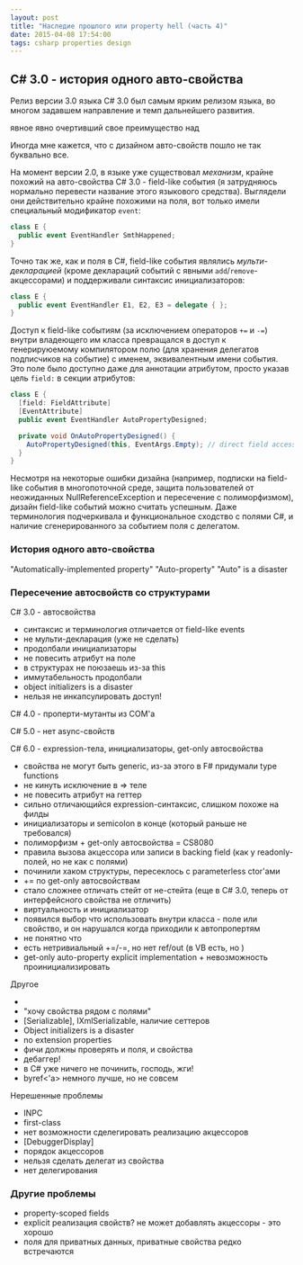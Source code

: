 ```yaml
---
layout: post
title: "Наследие прошлого или property hell (часть 4)"
date: 2015-04-08 17:54:00
tags: csharp properties design
---
```


## C# 3.0 - история одного авто-свойства

Релиз версии 3.0 языка C# 3.0 был самым ярким релизом языка, во многом задавшем направление и темп дальнейшего развития.



явное 
 явно очертивший свое преимущество над 




Иногда мне кажется, что с дизайном авто-свойств пошло не так буквально все.

На момент версии 2.0, в языке уже существовал *механизм*, крайне похожий на авто-свойства C# 3.0 - field-like события (я затрудняюсь нормально перевести название этого языкового средства). Выглядели они действительно крайне похожими на поля, вот только имели специальный модификатор `event`:

```c#
class E {
  public event EventHandler SmthHappened;
}
```

Точно так же, как и поля в C#, field-like события являлись *мульти-декларацией* (кроме деклараций событий с явными `add`/`remove`-акцессорами) и поддерживали синтаксис инициализаторов:

```c#
class E {
  public event EventHandler E1, E2, E3 = delegate { };
}
```

Доступ к field-like событиям (за исключением операторов `+=` и `-=`) внутри владеющего им класса превращался в доступ к генерируюемому компилятором полю (для хранения делегатов подписчиков на событие) с именем, эквивалентным имени события. Это поле было доступно даже для аннотации атрибутом, просто указав цель `field:` в секции атрибутов:

```c#
class E {
  [field: FieldAttribute]
  [EventAttribute]
  public event EventHandler AutoPropertyDesigned;

  private void OnAutoPropertyDesigned() {
    AutoPropertyDesigned(this, EventArgs.Empty); // direct field access
  }
}
```

Несмотря на некоторые ошибки дизайна (например, подписки на field-like события в многопоточной среде, защита пользователей от неожиданных NullReferenceException и пересечение с полиморфизмом), дизайн field-like событий можно считать успешным. Даже терминология подчеркивала и функциональное сходство с полями C#, и наличие сгенерированного за событием поля с делегатом.

### История одного авто-свойства





"Automatically-implemented property"
"Auto-property"
"Auto" is a disaster

### Пересечение автосвойств со структурами

C# 3.0 - автосвойства

* синтаксис и терминология отличается от field-like events
* не мульти-декларация (уже не сделать)
* продолбали инициализаторы
* не повесить атрибут на поле
* в структурах не поюзаешь из-за this
* иммутабельность продолбали
* object initializers is a disaster
* нельзя не инкапсулировать доступ!

С# 4.0 - проперти-мутанты из COM'а

C# 5.0 - нет async-свойств

C# 6.0 - expression-тела, инициализаторы, get-only автосвойства

* свойства не могут быть generic, из-за этого в F# придумали type functions
* не кинуть исключение в => теле
* не повесить атрибут на геттер
* сильно отличающийся expression-синтаксис, слишком похоже на филды
* инициализаторы и semicolon в конце (который раньше не требовался)
* полиморфизм + get-only автосвойства = CS8080
* правила вызова акцессора или записи в backing field (как у readonly-полей, но не как с полями)
* починили хаком структуры, пересеклось с parameterless ctor'ами
* += по get-only автосвойствам
* стало сложнее отличать стейт от не-стейта (eще в C# 3.0, теперь от интерфейсного свойства не отличить)
* виртуальность и инициализатор
* появился выбор что использовать внутри класса - поле или свойство, и он нарушался когда приходили к автопропертям
* не понятно что 
* есть нетривиальный +=/-=, но нет ref/out (в VB есть, но )
* get-only auto-property explicit implementation + невозможность проинициализировать

Другое

* 
* "хочу свойства рядом с полями"
* [Serializable], IXmlSerializable, наличие сеттеров
* Object initializers is a disaster
* no extension properties
* фичи должны проверять и поля, и свойства
* дебаггер!
* в C# уже ничего не починить, господь, жги!
* byref<'a> немного лучше, но не совсем

Нерешенные проблемы

* INPC
* first-class
* нет возможности сделегировать реализацию акцессоров
* [DebuggerDisplay]
* порядок акцессоров
* нельзя сделать делегат из свойства
* нет делегирования

### Другие проблемы

* property-scoped fields
* explicit реализация свойств? не может добавлять акцессоры - это хорошо
* поля для приватных данных, приватные свойства редко встречаются
